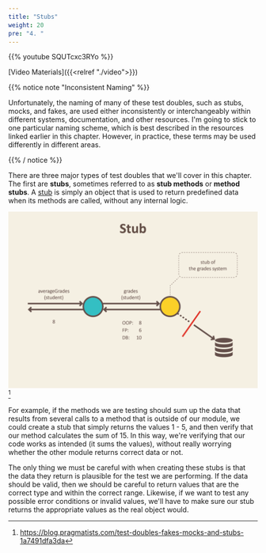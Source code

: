 ```yaml
---
title: "Stubs"
weight: 20
pre: "4. "
---
```

{{% youtube SQUTcxc3RYo %}}

[Video Materials]({{<relref "./video">}})

{{% notice note "Inconsistent Naming" %}}

Unfortunately, the naming of many of these test doubles, such as stubs, mocks, and fakes, are used either inconsistently or interchangeably within different systems, documentation, and other resources. I'm going to stick to one particular naming scheme, which is best described in the resources linked earlier in this chapter. However, in practice, these terms may be used differently in different areas. 

{{% / notice %}}

There are three major types of test doubles that we'll cover in this chapter. The first are **stubs**, sometimes referred to as **stub methods** or **method stubs**. A [stub](https://en.wikipedia.org/wiki/Method_stub) is simply an object that is used to return predefined data when its methods are called, without any internal logic.  

![Stub](/images/13/stub.png)[^1]

[^1]: https://blog.pragmatists.com/test-doubles-fakes-mocks-and-stubs-1a7491dfa3da

For example, if the methods we are testing should sum up the data that results from several calls to a method that is outside of our module, we could create a stub that simply returns the values 1 - 5, and then verify that our method calculates the sum of 15. In this way, we're verifying that our code works as intended (it sums the values), without really worrying whether the other module returns correct data or not. 

The only thing we must be careful with when creating these stubs is that the data they return is plausible for the test we are performing. If the data should be valid, then we should be careful to return values that are the correct type and within the correct range. Likewise, if we want to test any possible error conditions or invalid values, we'll have to make sure our stub returns the appropriate values as the real object would.
